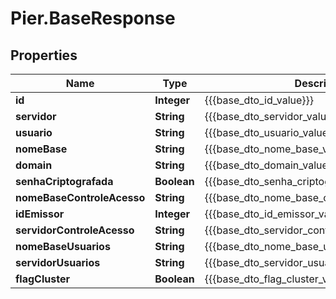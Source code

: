 # Pier.BaseResponse

## Properties
Name | Type | Description | Notes
------------ | ------------- | ------------- | -------------
**id** | **Integer** | {{{base_dto_id_value}}} | [optional] 
**servidor** | **String** | {{{base_dto_servidor_value}}} | [optional] 
**usuario** | **String** | {{{base_dto_usuario_value}}} | [optional] 
**nomeBase** | **String** | {{{base_dto_nome_base_value}}} | [optional] 
**domain** | **String** | {{{base_dto_domain_value}}} | [optional] 
**senhaCriptografada** | **Boolean** | {{{base_dto_senha_criptografada_value}}} | [optional] 
**nomeBaseControleAcesso** | **String** | {{{base_dto_nome_base_controle_acesso_value}}} | [optional] 
**idEmissor** | **Integer** | {{{base_dto_id_emissor_value}}} | [optional] 
**servidorControleAcesso** | **String** | {{{base_dto_servidor_controle_acesso_value}}} | [optional] 
**nomeBaseUsuarios** | **String** | {{{base_dto_nome_base_usuarios_value}}} | [optional] 
**servidorUsuarios** | **String** | {{{base_dto_servidor_usuarios_value}}} | [optional] 
**flagCluster** | **Boolean** | {{{base_dto_flag_cluster_value}}} | [optional] 


